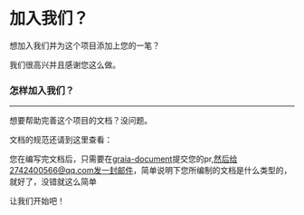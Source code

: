 # 加入我们？

想加入我们并为这个项目添加上您的一笔？

我们很高兴并且感谢您这么做。

### 怎样加入我们？

------

想要帮助完善这个项目的文档？没问题。

文档的规范还请到这里查看：

您在编写完文档后，只需要在[graia-document](https://github.com/zzzzz167/graia-document)提交您的pr,然后给2742400566@qq.com发一封邮件，简单说明下您所编制的文档是什么类型的，就好了，没错就这么简单

让我们开始吧！